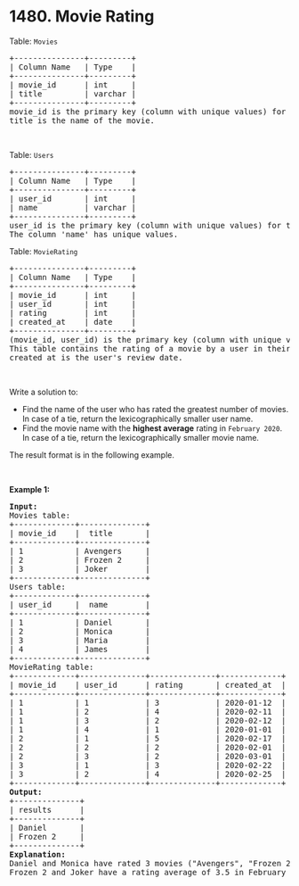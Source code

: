 # 1480. Movie Rating

<p>Table: <code>Movies</code></p>

<pre>
+---------------+---------+
| Column Name   | Type    |
+---------------+---------+
| movie_id      | int     |
| title         | varchar |
+---------------+---------+
movie_id is the primary key (column with unique values) for this table.
title is the name of the movie.
</pre>

<p>&nbsp;</p>

<p>Table: <code>Users</code></p>

<pre>
+---------------+---------+
| Column Name   | Type    |
+---------------+---------+
| user_id       | int     |
| name          | varchar |
+---------------+---------+
user_id is the primary key (column with unique values) for this table.
The column &#39;name&#39; has unique values.
</pre>

<p>Table: <code>MovieRating</code></p>

<pre>
+---------------+---------+
| Column Name   | Type    |
+---------------+---------+
| movie_id      | int     |
| user_id       | int     |
| rating        | int     |
| created_at    | date    |
+---------------+---------+
(movie_id, user_id) is the primary key (column with unique values) for this table.
This table contains the rating of a movie by a user in their review.
created_at is the user&#39;s review date. 
</pre>

<p>&nbsp;</p>

<p>Write a solution to:</p>

<ul>
	<li>Find the name of the user who has rated the greatest number of movies. In case of a tie, return the lexicographically smaller user name.</li>
	<li>Find the movie name with the <strong>highest average</strong> rating in <code>February 2020</code>. In case of a tie, return the lexicographically smaller movie name.</li>
</ul>

<p>The&nbsp;result format is in the following example.</p>

<p>&nbsp;</p>
<p><strong class="example">Example 1:</strong></p>

<pre>
<strong>Input:</strong> 
Movies table:
+-------------+--------------+
| movie_id    |  title       |
+-------------+--------------+
| 1           | Avengers     |
| 2           | Frozen 2     |
| 3           | Joker        |
+-------------+--------------+
Users table:
+-------------+--------------+
| user_id     |  name        |
+-------------+--------------+
| 1           | Daniel       |
| 2           | Monica       |
| 3           | Maria        |
| 4           | James        |
+-------------+--------------+
MovieRating table:
+-------------+--------------+--------------+-------------+
| movie_id    | user_id      | rating       | created_at  |
+-------------+--------------+--------------+-------------+
| 1           | 1            | 3            | 2020-01-12  |
| 1           | 2            | 4            | 2020-02-11  |
| 1           | 3            | 2            | 2020-02-12  |
| 1           | 4            | 1            | 2020-01-01  |
| 2           | 1            | 5            | 2020-02-17  | 
| 2           | 2            | 2            | 2020-02-01  | 
| 2           | 3            | 2            | 2020-03-01  |
| 3           | 1            | 3            | 2020-02-22  | 
| 3           | 2            | 4            | 2020-02-25  | 
+-------------+--------------+--------------+-------------+
<strong>Output:</strong> 
+--------------+
| results      |
+--------------+
| Daniel       |
| Frozen 2     |
+--------------+
<strong>Explanation:</strong> 
Daniel and Monica have rated 3 movies (&quot;Avengers&quot;, &quot;Frozen 2&quot; and &quot;Joker&quot;) but Daniel is smaller lexicographically.
Frozen 2 and Joker have a rating average of 3.5 in February but Frozen 2 is smaller lexicographically.
</pre>
